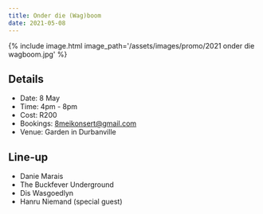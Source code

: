 ```yaml
---
title: Onder die (Wag)boom
date: 2021-05-08
---
```


{% include image.html image_path='/assets/images/promo/2021 onder die wagboom.jpg' %}


## Details

- Date: 8 May
- Time: 4pm - 8pm
- Cost: R200
- Bookings: <8meikonsert@gmail.com>
- Venue: Garden in Durbanville


## Line-up

- Danie Marais
- The Buckfever Underground
- Dis Wasgoedlyn
- Hanru Niemand (special guest)
